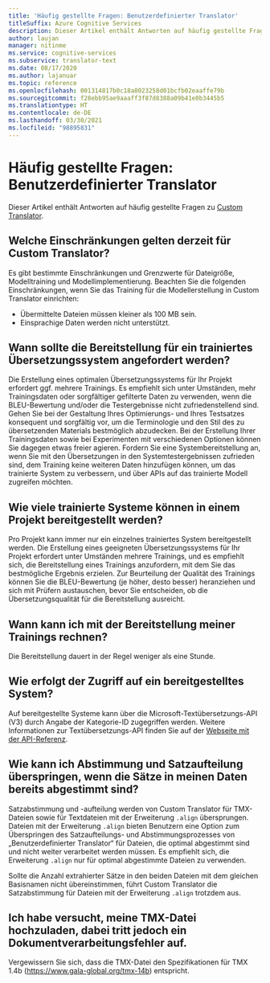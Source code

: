 ```yaml
---
title: 'Häufig gestellte Fragen: Benutzerdefinierter Translator'
titleSuffix: Azure Cognitive Services
description: Dieser Artikel enthält Antworten auf häufig gestellte Fragen zum benutzerdefinierten Translator von Azure Cognitive Services.
author: laujan
manager: nitinme
ms.service: cognitive-services
ms.subservice: translator-text
ms.date: 08/17/2020
ms.author: lajanuar
ms.topic: reference
ms.openlocfilehash: 001314817b0c18a8023258d01bcfb02eaaffe79b
ms.sourcegitcommit: f28ebb95ae9aaaff3f87d8388a09b41e0b3445b5
ms.translationtype: HT
ms.contentlocale: de-DE
ms.lasthandoff: 03/30/2021
ms.locfileid: "98895831"
---
```

# <a name="custom-translator-frequently-asked-questions"></a>Häufig gestellte Fragen: Benutzerdefinierter Translator

Dieser Artikel enthält Antworten auf häufig gestellte Fragen zu [Custom Translator](https://portal.customtranslator.azure.ai).

## <a name="what-are-the-current-restrictions-in-custom-translator"></a>Welche Einschränkungen gelten derzeit für Custom Translator?

Es gibt bestimmte Einschränkungen und Grenzwerte für Dateigröße, Modelltraining und Modellimplementierung. Beachten Sie die folgenden Einschränkungen, wenn Sie das Training für die Modellerstellung in Custom Translator einrichten:

- Übermittelte Dateien müssen kleiner als 100 MB sein.
- Einsprachige Daten werden nicht unterstützt.

## <a name="when-should-i-request-deployment-for-a-translation-system-that-has-been-trained"></a>Wann sollte die Bereitstellung für ein trainiertes Übersetzungssystem angefordert werden?

Die Erstellung eines optimalen Übersetzungssystems für Ihr Projekt erfordert ggf. mehrere Trainings. Es empfiehlt sich unter Umständen, mehr Trainingsdaten oder sorgfältiger gefilterte Daten zu verwenden, wenn die BLEU-Bewertung und/oder die Testergebnisse nicht zufriedenstellend sind. Gehen Sie bei der Gestaltung Ihres Optimierungs- und Ihres Testsatzes konsequent und sorgfältig vor, um die Terminologie und den Stil des zu übersetzenden Materials bestmöglich abzudecken. Bei der Erstellung Ihrer Trainingsdaten sowie bei Experimenten mit verschiedenen Optionen können Sie dagegen etwas freier agieren. Fordern Sie eine Systembereitstellung an, wenn Sie mit den Übersetzungen in den Systemtestergebnissen zufrieden sind, dem Training keine weiteren Daten hinzufügen können, um das trainierte System zu verbessern, und über APIs auf das trainierte Modell zugreifen möchten.

## <a name="how-many-trained-systems-can-be-deployed-in-a-project"></a>Wie viele trainierte Systeme können in einem Projekt bereitgestellt werden?

Pro Projekt kann immer nur ein einzelnes trainiertes System bereitgestellt werden. Die Erstellung eines geeigneten Übersetzungssystems für Ihr Projekt erfordert unter Umständen mehrere Trainings, und es empfiehlt sich, die Bereitstellung eines Trainings anzufordern, mit dem Sie das bestmögliche Ergebnis erzielen. Zur Beurteilung der Qualität des Trainings können Sie die BLEU-Bewertung (je höher, desto besser) heranziehen und sich mit Prüfern austauschen, bevor Sie entscheiden, ob die Übersetzungsqualität für die Bereitstellung ausreicht.

## <a name="when-can-i-expect-my-trainings-to-be-deployed"></a>Wann kann ich mit der Bereitstellung meiner Trainings rechnen?

Die Bereitstellung dauert in der Regel weniger als eine Stunde.

## <a name="how-do-you-access-a-deployed-system"></a>Wie erfolgt der Zugriff auf ein bereitgestelltes System?

Auf bereitgestellte Systeme kann über die Microsoft-Textübersetzungs-API (V3) durch Angabe der Kategorie-ID zugegriffen werden. Weitere Informationen zur Textübersetzungs-API finden Sie auf der [Webseite mit der API-Referenz](../reference/v3-0-reference.md).

## <a name="how-do-i-skip-alignment-and-sentence-breaking-if-my-data-is-already-sentence-aligned"></a>Wie kann ich Abstimmung und Satzaufteilung überspringen, wenn die Sätze in meinen Daten bereits abgestimmt sind?

Satzabstimmung und -aufteilung werden von Custom Translator für TMX-Dateien sowie für Textdateien mit der Erweiterung `.align` übersprungen. Dateien mit der Erweiterung `.align` bieten Benutzern eine Option zum Überspringen des Satzaufteilungs- und Abstimmungsprozesses von „Benutzerdefinierter Translator“ für Dateien, die optimal abgestimmt sind und nicht weiter verarbeitet werden müssen. Es empfiehlt sich, die Erweiterung `.align` nur für optimal abgestimmte Dateien zu verwenden.

Sollte die Anzahl extrahierter Sätze in den beiden Dateien mit dem gleichen Basisnamen nicht übereinstimmen, führt Custom Translator die Satzabstimmung für Dateien mit der Erweiterung `.align` trotzdem aus.

## <a name="i-tried-uploading-my-tmx-but-it-says-document-processing-failed"></a>Ich habe versucht, meine TMX-Datei hochzuladen, dabei tritt jedoch ein Dokumentverarbeitungsfehler auf.


Vergewissern Sie sich, dass die TMX-Datei den Spezifikationen für TMX 1.4b (<https://www.gala-global.org/tmx-14b>) entspricht.